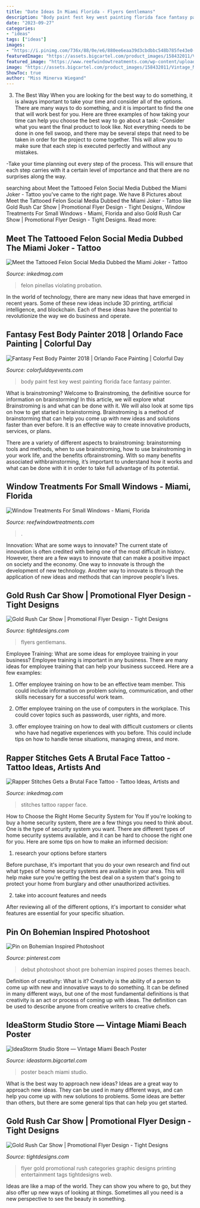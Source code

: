```yaml
---
title: "Date Ideas In Miami Florida - Flyers Gentlemans"
description: "Body paint fest key west painting florida face fantasy painter"
date: "2023-09-27"
categories:
- "ideas"
tags: ["ideas"]
images:
- "https://i.pinimg.com/736x/88/0e/e6/880ee6eaa39d3cbdbbc548b785fe43e0--pre-debut-shoot-photoshoot.jpg"
featuredImage: "https://assets.bigcartel.com/product_images/158432011/Vintage_MiamiBeach_Poster_Print.png"
featured_image: "https://www.reefwindowtreatments.com/wp-content/uploads/2020/11/small-window-treatment-inspiration-8-1.jpg"
image: "https://assets.bigcartel.com/product_images/158432011/Vintage_MiamiBeach_Poster_Print.png"
ShowToc: true
author: "Miss Minerva Wiegand"
---
```



3) The Best Way
When you are looking for the best way to do something, it is always important to take your time and consider all of the options. There are many ways to do something, and it is important to find the one that will work best for you. Here are three examples of how taking your time can help you choose the best way to go about a task: 
-Consider what you want the final product to look like. Not everything needs to be done in one fell swoop, and there may be several steps that need to be taken in order for the project to come together. This will allow you to make sure that each step is executed perfectly and without any mistakes.

-Take your time planning out every step of the process. This will ensure that each step carries with it a certain level of importance and that there are no surprises along the way.

	

		
searching about Meet the Tattooed Felon Social Media Dubbed the Miami Joker - Tattoo you've came to the right page. We have 8 Pictures about Meet the Tattooed Felon Social Media Dubbed the Miami Joker - Tattoo like Gold Rush Car Show | Promotional Flyer Design - Tight Designs, Window Treatments For Small Windows - Miami, Florida and also Gold Rush Car Show | Promotional Flyer Design - Tight Designs. Read more:
		
    
## Meet The Tattooed Felon Social Media Dubbed The Miami Joker - Tattoo

<img loading=lazy src="https://www.inkedmag.com/.image/c_limit%2Ccs_srgb%2Cq_auto:good%2Cw_700/MTU5OTA3OTQ4NDQ3OTk5NTIw/joker-205__67230.png" onerror="this.onerror=null;this.src='https://tse1.mm.bing.net/th?id=OIP.R4VgGJspGoCEj-qi9t6ypwHaHY&amp;pid=15.1';" alt="Meet the Tattooed Felon Social Media Dubbed the Miami Joker - Tattoo">

_Source: inkedmag.com_

>felon pinellas violating probation. 

	

In the world of technology, there are many new ideas that have emerged in recent years. Some of these new ideas include 3D printing, artificial intelligence, and blockchain. Each of these ideas have the potential to revolutionize the way we do business and operate.

    
## Fantasy Fest Body Painter 2018 | Orlando Face Painting | Colorful Day

<img loading=lazy src="https://colorfuldayevents.com/wp-content/florida-face-painter/fantasy-fest/body-paint-key-west.jpg" onerror="this.onerror=null;this.src='https://tse1.mm.bing.net/th?id=OIP.5TUIKkI5wpT4datFH1u5lQAAAA&amp;pid=15.1';" alt="Fantasy Fest Body Painter 2018 | Orlando Face Painting | Colorful Day">

_Source: colorfuldayevents.com_

>body paint fest key west painting florida face fantasy painter. 

	

What is brainstroming?
Welcome to Brainstroming, the definitive source for information on brainstorming! In this article, we will explore what Brainstroming is and what can be done with it. We will also look at some tips on how to get started in brainstorming.
Brainstroming is a method of brainstorming that can help you come up with new ideas and solutions faster than ever before. It is an effective way to create innovative products, services, or plans.

There are a variety of different aspects to brainstroming: brainstorming tools and methods, when to use brainstroming, how to use brainstroming in your work life, and the benefits ofbrainstroming. With so many benefits associated withbrainstorming, it’s important to understand how it works and what can be done with it in order to take full advantage of its potential.

    
## Window Treatments For Small Windows - Miami, Florida

<img loading=lazy src="https://www.reefwindowtreatments.com/wp-content/uploads/2020/11/small-window-treatment-inspiration-8-1.jpg" onerror="this.onerror=null;this.src='https://tse1.mm.bing.net/th?id=OIP.zyacCP6AKrWY-G-HMlzZ9wHaFj&amp;pid=15.1';" alt="Window Treatments For Small Windows - Miami, Florida">

_Source: reefwindowtreatments.com_

>. 

	

Innovation: What are some ways to innovate?
The current state of innovation is often credited with being one of the most difficult in history. However, there are a few ways to innovate that can make a positive impact on society and the economy. One way to innovate is through the development of new technology. Another way to innovate is through the application of new ideas and methods that can improve people's lives.

    
## Gold Rush Car Show | Promotional Flyer Design - Tight Designs

<img loading=lazy src="https://tightdesigns.com/web-graphic-design/wp-content/uploads/2011/04/flyer-22-682x1024.jpg" onerror="this.onerror=null;this.src='https://tse3.mm.bing.net/th?id=OIP.r9wso4lYNEbd8hrszi97BAHaLH&amp;pid=15.1';" alt="Gold Rush Car Show | Promotional Flyer Design - Tight Designs">

_Source: tightdesigns.com_

>flyers gentlemans. 

	

Employee Training: What are some ideas for employee training in your business?
Employee training is important in any business. There are many ideas for employee training that can help your business succeed. Here are a few examples:
1. Offer employee training on how to be an effective team member. This could include information on problem solving, communication, and other skills necessary for a successful work team.

2. Offer employee training on the use of computers in the workplace. This could cover topics such as passwords, user rights, and more.

3. offer employee training on how to deal with difficult customers or clients who have had negative experiences with you before. This could include tips on how to handle tense situations, managing stress, and more.

    
## Rapper Stitches Gets A Brutal Face Tattoo - Tattoo Ideas, Artists And

<img loading=lazy src="https://www.inkedmag.com/.image/t_share/MTc1MTQxODM5MDg1NTEyNTE2/new-project.png" onerror="this.onerror=null;this.src='https://tse3.mm.bing.net/th?id=OIP.W0G8oTYGr_QM8Amb9wUigQHaD4&amp;pid=15.1';" alt="Rapper Stitches Gets a Brutal Face Tattoo - Tattoo Ideas, Artists and">

_Source: inkedmag.com_

>stitches tattoo rapper face. 

	

How to Choose the Right Home Security System for You
If you're looking to buy a home security system, there are a few things you need to think about. One is the type of security system you want. There are different types of home security systems available, and it can be hard to choose the right one for you. Here are some tips on how to make an informed decision: 
1. research your options before starters

Before purchase, it's important that you do your own research and find out what types of home security systems are available in your area. This will help make sure you're getting the best deal on a system that's going to protect your home from burglary and other unauthorized activities. 

2. take into account features and needs

After reviewing all of the different options, it's important to consider what features are essential for your specific situation.

    
## Pin On Bohemian Inspired Photoshoot

<img loading=lazy src="https://i.pinimg.com/736x/88/0e/e6/880ee6eaa39d3cbdbbc548b785fe43e0--pre-debut-shoot-photoshoot.jpg" onerror="this.onerror=null;this.src='https://tse2.mm.bing.net/th?id=OIP.VZJqqDoR4APTUNNmhejp_AHaLH&amp;pid=15.1';" alt="Pin on Bohemian Inspired Photoshoot">

_Source: pinterest.com_

>debut photoshoot shoot pre bohemian inspired poses themes beach. 

	

Definition of creativity: What is it?
Creativity is the ability of a person to come up with new and innovative ways to do something. It can be defined in many different ways, but one of the most fundamental definitions is that creativity is an act or process of coming up with ideas. The definition can be used to describe anyone from creative writers to creative chefs.

    
## IdeaStorm Studio Store — Vintage Miami Beach Poster

<img loading=lazy src="https://assets.bigcartel.com/product_images/158432011/Vintage_MiamiBeach_Poster_Print.png" onerror="this.onerror=null;this.src='https://tse2.mm.bing.net/th?id=OIP.BGBRlskuXJW9ABea6vGr3wHaJ4&amp;pid=15.1';" alt="IdeaStorm Studio Store — Vintage Miami Beach Poster">

_Source: ideastorm.bigcartel.com_

>poster beach miami studio. 

	

What is the best way to approach new ideas?
Ideas are a great way to approach new ideas. They can be used in many different ways, and can help you come up with new solutions to problems. Some ideas are better than others, but there are some general tips that can help you get started.

    
## Gold Rush Car Show | Promotional Flyer Design - Tight Designs

<img loading=lazy src="https://tightdesigns.com/web-graphic-design/wp-content/uploads/2011/04/flyer-22.jpg" onerror="this.onerror=null;this.src='https://tse2.mm.bing.net/th?id=OIP.CSdw3PUlqRh0dM7X2tQfUQHaLH&amp;pid=15.1';" alt="Gold Rush Car Show | Promotional Flyer Design - Tight Designs">

_Source: tightdesigns.com_

>flyer gold promotional rush categories graphic designs printing entertainment tags tightdesigns web. 

	

Ideas are like a map of the world. They can show you where to go, but they also offer up new ways of looking at things. Sometimes all you need is a new perspective to see the beauty in something.

